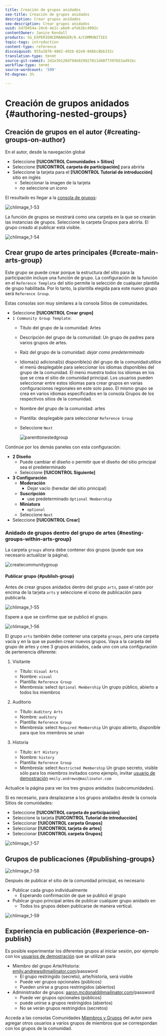 ```yaml
---
title: Creación de grupos anidados
seo-title: Creación de grupos anidados
description: Crear grupos anidados
seo-description: Crear grupos anidados
uuid: b478454a-24c6-4e1c-a6e0-afeb1bc4992c
contentOwner: Janice Kendall
products: SG_EXPERIENCEMANAGER/6.4/COMMUNITIES
topic-tags: introduction
content-type: reference
discoiquuid: 955a1876-4882-4926-82e9-846bc8bb332c
translation-type: tm+mt
source-git-commit: 2d1e39120d79de029927011d48f7397b53ad91bc
workflow-type: tm+mt
source-wordcount: '599'
ht-degree: 3%

---
```



# Creación de grupos anidados {#authoring-nested-groups}

## Creación de grupos en el autor {#creating-groups-on-author}

En el autor, desde la navegación global

* Seleccione **[!UICONTROL Comunidades > Sitios]**
* Seleccione **[!UICONTROL carpeta de participación]** para abrirla
* Seleccione la tarjeta para el **[!UICONTROL Tutorial de introducción]** sitio en inglés
   * Seleccionar la imagen de la tarjeta
   * *no* seleccione un icono

El resultado es llegar a la [consola de grupos](groups.md):

![chlimage_1-53](assets/chlimage_1-53.png)

La función de grupos se mostrará como una carpeta en la que se crearán las instancias de grupos. Seleccione la carpeta Grupos para abrirla. El grupo creado al publicar está visible.

![chlimage_1-54](assets/chlimage_1-54.png)

## Crear grupo de artes principales {#create-main-arts-group}

Este grupo se puede crear porque la estructura del sitio para la participación incluye una función de grupo. La configuración de la función en el `Reference Template` del sitio permite la selección de cualquier plantilla de grupo habilitada. Por lo tanto, la plantilla elegida para este nuevo grupo será `Reference Group`.

Estas consolas son muy similares a la consola Sitios de comunidades.

* Seleccione **[!UICONTROL Crear grupo]**
* `1 Community Group Template`:
   * Título del grupo de la comunidad: Artes
   * Descripción del grupo de la comunidad: Un grupo de padres para varios grupos de artes.
   * Raíz del grupo de la comunidad: *dejar como predeterminado*
   * Idioma(s) adicional(s) disponible(s) del grupo de la comunidad:utilice el menú desplegable para seleccionar los idiomas disponibles del grupo de la comunidad. El menú muestra todos los idiomas en los que se crea el sitio de comunidad principal. Los usuarios pueden seleccionar entre estos idiomas para crear grupos en varias configuraciones regionales en este solo paso. El mismo grupo se crea en varios idiomas especificados en la consola Grupos de los respectivos sitios de la comunidad.
   * Nombre del grupo de la comunidad: artes
   * Plantilla: desplegable para seleccionar `Reference Group`
   * Seleccione `Next`

      ![parenttonestedgroup](assets/parenttonestedgroup.png)

Continúe por los demás paneles con esta configuración:

* **2 Diseño**
   * Puede cambiar el diseño o permitir que el diseño del sitio principal sea el predeterminado
   * Seleccione **[!UICONTROL Siguiente]**
* **3 Configuración**
   * **Moderación**
      * Dejar vacío (heredar del sitio principal)
   * **Suscripción**
      * use predeterminado `Optional Membership`
   * **Miniatura**
      * `optional`
   * Seleccione `Next`
* Seleccione **[!UICONTROL Crear]**

### Anidado de grupos dentro del grupo de artes {#nesting-groups-within-arts-group}

La carpeta `groups` ahora debe contener dos grupos (puede que sea necesario actualizar la página).

![createcommunitygroup](assets/createcommunitygroup.png)

#### Publicar grupo {#publish-group}

Antes de crear grupos anidados dentro del grupo `arts`, pase el ratón por encima de la tarjeta `arts` y seleccione el icono de publicación para publicarla.

![chlimage_1-55](assets/chlimage_1-55.png)

Espere a que se confirme que se publicó el grupo.

![chlimage_1-56](assets/chlimage_1-56.png)

El grupo `arts` también debe contener una carpeta `groups`, pero una carpeta vacía y en la que se pueden crear nuevos grupos. Vaya a la carpeta del grupo de artes y cree 3 grupos anidados, cada uno con una configuración de pertenencia diferente:

1. Visitante
   * Título: `Visual Arts`
   * Nombre: `visual`
   * Plantilla: `Reference Group`
   * Membresía: select `Optional Membership`
Un grupo público, abierto a todos los miembros
1. Auditorio
   * Título: `Auditory Arts`
   * Nombre: `auditory`
   * Plantilla: `Reference Group`
   * Membresía: select `Required Membership`
Un grupo abierto, disponible para que los miembros se unan

1. Historia

   * Título: `Art History`
   * Nombre: `history`
   * Plantilla: `Reference Group`
   * Membresía: select `Restricted Membership`
Un grupo secreto, visible sólo para los miembros invitados como ejemplo, invitar 
[usuario de demostración](tutorials.md#demo-users) `emily.andrews@mailinator.com`

Actualice la página para ver los tres grupos anidados (subcomunidades).

Si es necesario, para desplazarse a los grupos anidados desde la consola Sitios de comunidades:

* Seleccione **[!UICONTROL carpeta de participación]**
* Seleccione la tarjeta **[!UICONTROL Tutorial de introducción]**
* Seleccionar **[!UICONTROL carpeta Grupos]**
* Seleccionar **[!UICONTROL tarjeta de artes]**
* Seleccionar **[!UICONTROL carpeta Grupos]**

![chlimage_1-57](assets/chlimage_1-57.png)

## Grupos de publicaciones {#publishing-groups}

![chlimage_1-58](assets/chlimage_1-58.png)

Después de publicar el sitio de la comunidad principal, es necesario

* Publicar cada grupo individualmente
   * Esperando confirmación de que se publicó el grupo
* Publicar grupo principal antes de publicar cualquier grupo anidado en
   * Todos los grupos deben publicarse de manera vertical.

![chlimage_1-59](assets/chlimage_1-59.png)

## Experiencia en publicación {#experience-on-publish}

Es posible experimentar los diferentes grupos al iniciar sesión, por ejemplo con los [usuarios de demostración](tutorials.md#demo-users) que se utilizan para

* Miembro del grupo Arte/Historia: emily.andrews@mailinator.com/password
   * El grupo restringido (secreto), arte/historia, será visible
   * Puede ver grupos opcionales (públicos)
   * Pueden unirse a grupos restringidos (abiertos)
* Administrador de grupos: aaron.mcdonald@mailinator.com/password
   * Puede ver grupos opcionales (públicos)
   * puede unirse a grupos restringidos (abiertos)
   * No se verán grupos restringidos (secretos)

Acceda a las consolas Comunidades [Miembros y Grupos](members.md) del autor para agregar otros usuarios a varios grupos de miembros que se correspondan con los grupos de la comunidad.
